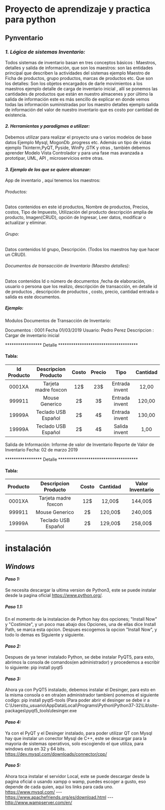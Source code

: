 # **Proyecto de aprendizaje y practica para python**

## **Pynventario**

### *1. Lógica de sistemas Inventario:*
Todos sistemas de inventario basan en tres conceptos
básicos : Maestros, detalles y salida de información, que son los maestros: son las
entidades principal que describen la actividades del sistemas ejemplo Maestro de Ficha
de productos, grupo productos, marcas de productos etc. Que son los detalles: Son los
objetos encargados de darle movimientos a los maestros ejemplo detalle de carga de
inventario inicial , allí se ponemos las cantidades de productos que están en nuestro
almacenes y por último la salida de información este es más sencillo de explicar en donde
vemos todas las información suministradas por los maestro detalles ejemplo salida de
información del valor de nuestro inventario que es costo por cantidad de existencia.

#### *2. Herramientas y paradigmas a utilizar:*
Debemos utilizar para realizar el proyecto una o
varios modelos de base datos Ejemplo Mysql, MogonDb ,progress etc. Además un tipo de
vistas ejemplo Tkinterm,PyQT, Pyside, WinPy ,GTK y otras , también debemos aprender
Modelo Vista Controlador y para una fase mas avanzada a prototipar, UML, API ,
microservícios entre otras.

#### *3. Ejemplo de los que se quiere alcanzar:*
App de inventario , aquí tenemos los maestros:

###### *Productos:*
Datos contenidos en este id productos, Nombre de productos, Precios, costos, Tipo de
Impuesto, Utilización del producto descripción amplia de producto, Imagen(CRUD), opción de
Ingresar, Leer datos, modificar o actualizar y eliminar.

###### *Grupo:*
Datos contenidos Id grupo, Descripción. (Todos los maestros hay que hacer un CRUD).

###### *Documentos de transacción de Inventario (Maestro detalles):*
Datos contenidos Id o número de
documentos ,fecha de elaboración, usuario o persona que los realizo, descripción de transacción,
en detalle id de productos , descripción de productos , costo, precio, cantidad entrada o salida es
este documentos.

##### ***Ejemplo:***

Modulos Documentos de Transacción de Inventario:

Documentos : 0001 Fecha 01/03/2019 Usuario: Pedro Perez
Descripcion : Cargar de inventario inicial

***************** Detalle *************************************
#### **Tabla:**
|  Id Producto  |  Descripcion Producto  |  Costo  |  Precio  |      Tipo       |  Cantidad  |
| :-----------: | :--------------------: | :-----: | :------: | :-------------: | :--------: |
|    0001XA     |  Tarjeta madre foxcon  |   12$   |    23$   |  Entrada invent |    12,00   |
|    999911     |     Mouse Generico     |    2$   |     3$   |  Entrada invent |   120,00   |
|    19999A     |   Teclado USB Español  |    2$   |     4$   |  Entrada invent |   130,00   |
|    19999A     |   Teclado USB Español  |    2$   |     4$   |  Salida invent  |     1,00   |

Salida de Información: Informe de valor de Inventario
Reporte de Valor de Inventario Fecha: 02 de marzo 2019

***************** Detalle *************************************
#### **Tabla:**
|    Producto   |  Descripcion Producto  |  Costo  |   Cantidad  |  Valor Inventario  |
| :-----------: | :--------------------: | :-----: | :---------: | :----------------: |
|    0001XA     |  Tarjeta madre foxcon  |   12$   |    12,00$   |       144,00$      |
|    999911     |     Mouse Generico     |    2$   |   120,00$   |       240,00$      |
|    19999A     |  Teclado USB Español   |    2$   |   129,00$   |       258,00$      |


# **instalación**

## ***Windows***

#### *Paso 1:*
Se necesita descargar la ultima version de Python3, este se puede instalar desde la pagina oficial https://www.python.org/.

##### *Paso 1.1:*
En el momento de la instalacion de Python hay dos opciones; "Install Now" y "Costimize", y un poco mas abajo dos Opciones, una de ellas dice Install Path, se marca esta opcion. Despues escogemos la opcion "Install Now", y todo lo demas es Siguiente y siguiente.

#### *Paso 2:*
Despues de ya tener instalado Python, se debe instalar PyQT5, para esto, abrimos la consola de comandos(en administrador) y procedemos a escribir lo siguiente: pip install pyqt5

#### *Paso 3:*
Ahora ya con PyQT5 instalado, debemos instalar el Desinger, para esto en la misma consola o en otra(en administrador tambien) ponemos el siguiente codigo: pip install pyqt5-tools  (Para poder abrir el desinger se debe ir a C:\Users\tu_usuario\AppData\Local\Programs\Python\Python37-32\Lib\site-packages\pyqt5_tools\desinger.exe

#### *Paso 4:*
Ya con el PyQT y el Desinger instalado, para poder utilizar QT con Mysql hay que instalar un conector Mysql de C++, este se descargar para la mayoria de sistemas operativos, solo escogiendo el que utiliza, para windows esta en 32 y 64 bits.
https://dev.mysql.com/downloads/connector/cpp/

#### *Paso 5:*
Ahora toca instalar el servidor Local, este se puede descargar desde la pagina oficial o usando xampp o wamp, puedes escoger a gusto, eso depende de cada quien, aqui los links para cada uno.
https://www.mysql.com/ ---
https://www.apachefriends.org/es/download.html ---
http://www.wampserver.com/en/
